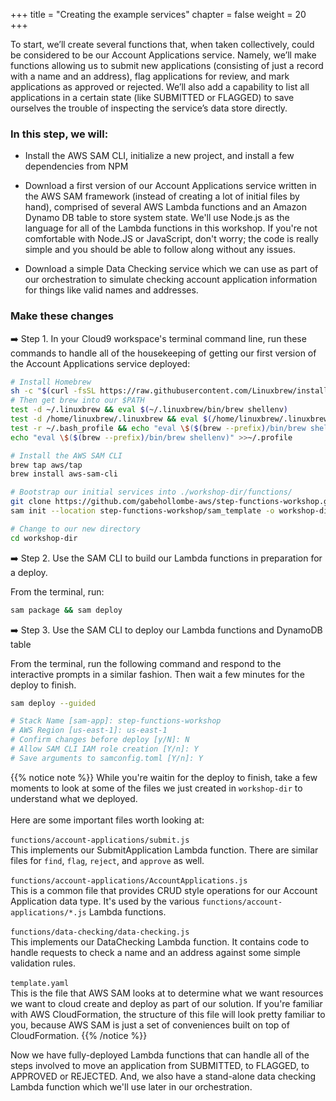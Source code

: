 +++
title = "Creating the example services"
chapter = false
weight = 20
+++


To start, we’ll create several functions that, when taken collectively, could be considered to be our Account Applications service. Namely, we’ll make functions allowing us to submit new applications (consisting of just a record with a name and an address), flag applications for review, and mark applications as approved or rejected. We’ll also add a capability to list all applications in a certain state (like SUBMITTED or FLAGGED) to save ourselves the trouble of inspecting the service’s data store directly.

### In this step, we will:

- Install the AWS SAM CLI, initialize a new project, and install a few dependencies from NPM

- Download a first version of our Account Applications service written in the AWS SAM framework (instead of creating a lot of initial files by hand), comprised of several AWS Lambda functions and an Amazon Dynamo DB table to store system state. We'll use Node.js as the language for all of the Lambda functions in this workshop. If you're not comfortable with Node.JS or JavaScript, don't worry; the code is really simple and you should be able to follow along without any issues.

- Download a simple Data Checking service which we can use as part of our orchestration to simulate checking account application information for things like valid names and addresses.


### Make these changes

➡️ Step 1. In your Cloud9 workspace's terminal command line, run these commands to handle all of the housekeeping of getting our first version of the Account Applications service deployed:

```bash
# Install Homebrew
sh -c "$(curl -fsSL https://raw.githubusercontent.com/Linuxbrew/install/master/install.sh)"
# Then get brew into our $PATH
test -d ~/.linuxbrew && eval $(~/.linuxbrew/bin/brew shellenv)
test -d /home/linuxbrew/.linuxbrew && eval $(/home/linuxbrew/.linuxbrew/bin/brew shellenv)
test -r ~/.bash_profile && echo "eval \$($(brew --prefix)/bin/brew shellenv)" >>~/.bash_profile
echo "eval \$($(brew --prefix)/bin/brew shellenv)" >>~/.profile

# Install the AWS SAM CLI
brew tap aws/tap
brew install aws-sam-cli

# Bootstrap our initial services into ./workshop-dir/functions/
git clone https://github.com/gabehollombe-aws/step-functions-workshop.git          
sam init --location step-functions-workshop/sam_template -o workshop-dir

# Change to our new directory
cd workshop-dir
```

➡️ Step 2. Use the SAM CLI to build our Lambda functions in preparation for a deploy. 

From the terminal, run:

```bash
sam package && sam deploy
```

➡️ Step 3. Use the SAM CLI to deploy our Lambda functions and DynamoDB table

From the terminal, run the following command and respond to the interactive prompts in a similar fashion. Then wait a few minutes for the deploy to finish.

```bash
sam deploy --guided

# Stack Name [sam-app]: step-functions-workshop
# AWS Region [us-east-1]: us-east-1
# Confirm changes before deploy [y/N]: N
# Allow SAM CLI IAM role creation [Y/n]: Y
# Save arguments to samconfig.toml [Y/n]: Y
```

{{% notice note %}}
While you're waitin for the deploy to finish, take a few moments to look at some of the files we just created in `workshop-dir` to understand what we deployed.
<br/><br/>
Here are some important files worth looking at:
<br/><br/>
`functions/account-applications/submit.js`
<br/>
This implements our SubmitApplication Lambda function. There are similar files for `find`, `flag`, `reject`, and `approve` as well.
<br/><br/>
`functions/account-applications/AccountApplications.js`
<br/>
This is a common file that provides CRUD style operations for our Account Application data type. It's used by the various `functions/account-applications/*.js` Lambda functions.
<br/><br/>
`functions/data-checking/data-checking.js`
<br/>
This implements our DataChecking Lambda function. It contains code to handle requests to check a name and an address against some simple validation rules.
<br/><br/>
`template.yaml`<br/>This is the file that AWS SAM looks at to determine what we want resources we want to cloud create and deploy as part of our solution. If you're familiar with AWS CloudFormation, the structure of this file will look pretty familiar to you, because AWS SAM is just a set of conveniences built on top of CloudFormation.
{{% /notice %}}


Now we have fully-deployed Lambda functions that can handle all of the steps involved to move an application from SUBMITTED, to FLAGGED, to APPROVED or REJECTED. And, we also have a stand-alone data checking Lambda function which we'll use later in our orchestration.

